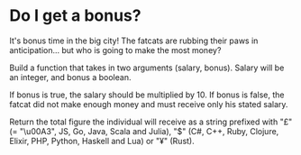 
# Do I get a bonus?


It's bonus time in the big city! The fatcats are rubbing their paws in anticipation... but who is going to make the most money?

Build a function that takes in two arguments (salary, bonus). Salary will be an integer, and bonus a boolean.

If bonus is true, the salary should be multiplied by 10. If bonus is false, the fatcat did not make enough money and must receive only his stated salary.

Return the total figure the individual will receive as a string prefixed with "£" (= "\u00A3", JS, Go, Java, Scala and Julia), "$" (C#, C++, Ruby, Clojure, Elixir, PHP, Python, Haskell and Lua) or "¥" (Rust).

